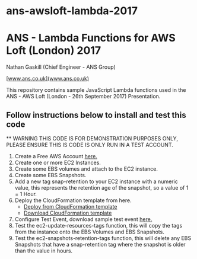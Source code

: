 # ans-awsloft-lambda-2017
# ANS - Lambda Functions for AWS Loft (London) 2017

Nathan Gaskill (Chief Engineer - ANS Group)

[www.ans.co.uk](www.ans.co.uk)

This repository contains sample JavaScript Lambda functions used in the ANS - AWS Loft (London - 26th September 2017) Presentation.

## Follow instructions below to install and test this code

** WARNING THIS CODE IS FOR DEMONSTRATION PURPOSES ONLY, PLEASE ENSURE THIS IS CODE IS ONLY RUN IN A TEST ACCOUNT.


1) Create a Free AWS Account [here.](http://aws.amazon.com/free)
2) Create one or more EC2 Instances.
3) Create some EBS volumes and attach to the EC2 instance.
4) Create some EBS Snapshots.
5) Add a new tag snap-retention to your EC2 instance with a numeric value, this represents the retention age of the snapshot, so a value of 1 = 1 Hour.
6) Deploy the CloudFormation template from here. 
    * [Deploy from CloudFormation template](https://us-west-2.console.aws.amazon.com/cloudformation/home?region=eu-west-2#/stacks/new?stackName=ans-awsloft-lambda-2017&templateURL=https://s3.eu-west-2.amazonaws.com/nathanguk/ans-awsloft-lambda-2017/lambda-demo.template)
    * [Download CloudFormation template](https://s3.eu-west-2.amazonaws.com/nathanguk/ans-awsloft-lambda-2017/lambda-demo.template)
7) Configure Test Event, download sample test event [here.](https://s3.eu-west-2.amazonaws.com/nathanguk/ans-awsloft-lambda-2017/test-event.json) 
8) Test the ec2-update-resources-tags function, this will copy the tags from the instance onto the EBS Volumes and EBS Snapshots.
9) Test the ec2-snapshots-retention-tags function, this will delete any EBS Snapshots that have a snap-retention tag where the snapshot is older than the value in hours.

